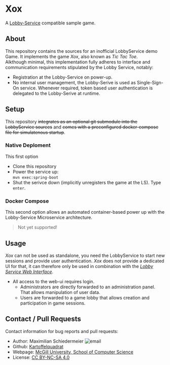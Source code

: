 # Xox

A [Lobby-Service](https://github.com/kartoffelquadrat/LobbyService) compatible sample game.

## About

This repository contains the sources for an inofficial LobbyService demo Game. It implements the game *Xox*, also known as *Tic Tac Toe*.  
Alkthough minimal, this implementation fully adheres to interface and communication requirements stipulated by the Lobby Service, notably:

 * Registration at the Lobby-Service on power-up.
 * No internal user management, the Lobby-Serive is used as Single-Sign-On service. Whenever required, token based user authentication is delegated to the Lobby-Serive at runtime.


## Setup

This repository ~~integrates as an optional git submodule into the LobbyService sources~~ and ~~comes with a preconfigured docker-compose file for simulatenous startup~~.

### Native Deploment

This first option 

 * Clone this repository
 * Power the service up:  
```mvn exec:spring-boot```
 * Shut the serivce down (implicitly unregisters the game at the LS). Type ```enter```.

### Docker Compose

This second option allows an automated container-based power up with the Lobby-Service Microservice architecture.

 > Not yet supported!


## Usage

*Xox* can not be used as standalone, you need the LobbyService to start new sessions and provide user authentication. *Xox* does not provide a dedicated UI for that, it can therefore only be used in combination with the [*Lobby Service Web Interface*](https://github.com/kartoffelquadrat/LobbyServiceWebInterface).

 * All access to the web-ui requires login.
   * Administrators are directly forwarded to an administration panel. That allows manipulation of user data.
   * Users are forwarded to a game lobby that allows creation and participation in game sessions.

## Contact / Pull Requests

Contact information for bug reports and pull requests:

 * Author: Maximilian Schiedermeier ![email](markdown/email.png)
 * Github: [Kartoffelquadrat](https://github.com/kartoffelquadrat)
 * Webpage: [McGill University, School of Computer Science](https://www.cs.mcgill.ca/~mschie3)
 * License: [CC BY-NC-SA 4.0](https://creativecommons.org/licenses/by-nc-sa/4.0/)

